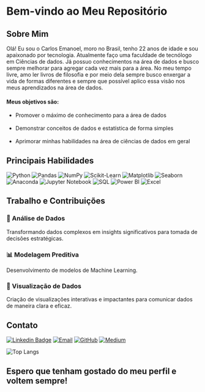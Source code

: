 

# Bem-vindo ao Meu Repositório

## Sobre Mim

Olá! Eu sou o Carlos Emanoel, moro no Brasil, tenho 22 anos de idade e sou apaixonado por tecnologia. Atualmente faço uma faculdade de tecnólogo em Ciências de dados.
Já possuo conhecimentos na área de dados e busco sempre melhorar para agregar cada vez mais para a área. No meu tempo livre, amo ler livros de filosofia e por meio dela sempre busco enxergar a vida de formas diferentes e sempre que possível aplico essa visão nos meus aprendizados na área de dados.

#### Meus objetivos são:

<ul>
  <li>
      Promover o máximo de conhecimento para a área de dados
  </li>
  <br>
  <li>
    Demonstrar conceitos de dados e estatística de forma simples
  </li>
  <br>
  <li>
    Aprimorar minhas habilidades na área de ciências de dados em geral
  </li>
</ul>

## Principais Habilidades

![Python](https://img.shields.io/badge/Python-3776AB?style=for-the-badge&logo=python&logoColor=white)
![Pandas](https://img.shields.io/badge/Pandas-150458?style=for-the-badge&logo=pandas&logoColor=white)
![NumPy](https://img.shields.io/badge/NumPy-013243?style=for-the-badge&logo=numpy&logoColor=white)
![Scikit-Learn](https://img.shields.io/badge/Scikit--Learn-F7931E?style=for-the-badge&logo=scikit-learn&logoColor=white)
![Matplotlib](https://img.shields.io/badge/Matplotlib-20232A?style=for-the-badge&logo=matplotlib&logoColor=white)
![Seaborn](https://img.shields.io/badge/Seaborn-3776AB?style=for-the-badge&logo=seaborn&logoColor=white)
![Anaconda](https://img.shields.io/badge/Anaconda-44A833?style=for-the-badge&logo=anaconda&logoColor=white)
![Jupyter Notebook](https://img.shields.io/badge/Jupyter-FA0F00?style=for-the-badge&logo=jupyter&logoColor=white)
![SQL](https://img.shields.io/badge/SQL-4479A1?style=for-the-badge&logo=sql&logoColor=white)
![Power BI](https://img.shields.io/badge/Power_BI-F2C811?style=for-the-badge&logo=power-bi&logoColor=white)
![Excel](https://img.shields.io/badge/Excel-217346?style=for-the-badge&logo=microsoft-excel&logoColor=white)

## Trabalho e Contribuições

### 🎯 Análise de Dados
Transformando dados complexos em insights significativos para tomada de decisões estratégicas.

### 📊 Modelagem Preditiva
Desenvolvimento de modelos de Machine Learning.

### 🌟 Visualização de Dados
Criação de visualizações interativas e impactantes para comunicar dados de maneira clara e eficaz.


## Contato

[![Linkedin Badge](https://img.shields.io/badge/-Linkedin-blue?style=for-the-badge&logo=Linkedin&logoColor=white&link=https://github.com/arthurspk)](https://www.linkedin.com/in/carlosemanoelfsantos/)
[![Email](https://img.shields.io/badge/Email-D14836?style=for-the-badge&logo=gmail&logoColor=white)](mailto:emanoel.carlos15@gmail.com)
[![GitHub](https://img.shields.io/badge/GitHub-181717?style=for-the-badge&logo=github&logoColor=white)](https://github.com/CarlosEfs)
[![Medium](https://img.shields.io/badge/Medium-000000?style=for-the-badge&logo=medium&logoColor=white)](https://medium.com/@emanoel15.carlos)

![Top Langs](https://github-readme-stats.vercel.app/api/top-langs/?username=carlosEfs&layout=compact)

## Espero que tenham gostado do meu perfil e voltem sempre! 
